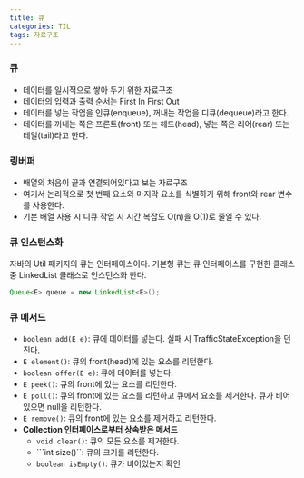 ```yaml
---
title: 큐
categories: TIL
tags: 자료구조
---
```


### 큐

* 데이터를 일시적으로 쌓아 두기 위한 자료구조
* 데이터의 입력과 출력 순서는 First In First Out
* 데이터를 넣는 작업을 인큐(enqueue), 꺼내는 작업을 디큐(dequeue)라고 한다.
* 데이터를 꺼내는 쪽은 프론트(front) 또는 헤드(head), 넣는 쪽은 리어(rear) 또는 테일(tail)라고 한다.



### 링버퍼

* 배열의 처음이 끝과 연결되어있다고 보는 자료구조
* 여기서 논리적으로 첫 번째 요소와 마지막 요소를 식별하기 위해 front와 rear 변수를 사용한다.
* 기본 배열 사용 시 디큐 작업 시 시간 복잡도 O(n)을 O(1)로 줄일 수 있다.



### 큐 인스턴스화

자바의 Util 패키지의 큐는 인터페이스이다. 기본형 큐는 큐 인터페이스를 구현한 클래스 중 LinkedList 클래스로 인스턴스화 한다.

```java
Queue<E> queue = new LinkedList<E>();
```



### 큐 메서드

* ```boolean add(E e)```: 큐에 데이터를 넣는다. 실패 시 TrafficStateException을 던진다.
* ```E element()```: 큐의 front(head)에 있는 요소를 리턴한다.
* ```boolean offer(E e)```: 큐에 데이터를 넣는다.
* ```E peek()```: 큐의 front에 있는 요소를 리턴한다. 
* ```E poll()```: 큐의 front에 있는 요소를 리턴하고 큐에서 요소를 제거한다. 큐가 비어있으면 null을 리턴한다.
* ```E remove()```: 큐의 front에 있는 요소를 제거하고 리턴한다.
* **Collection 인터페이스로부터 상속받은 메서드**
  * ```void clear()```: 큐의 모든 요소를 제거한다.
  * ```int size()``: 큐의 크기를 리턴한다.
  * ```boolean isEmpty()```: 큐가 비어있는지 확인